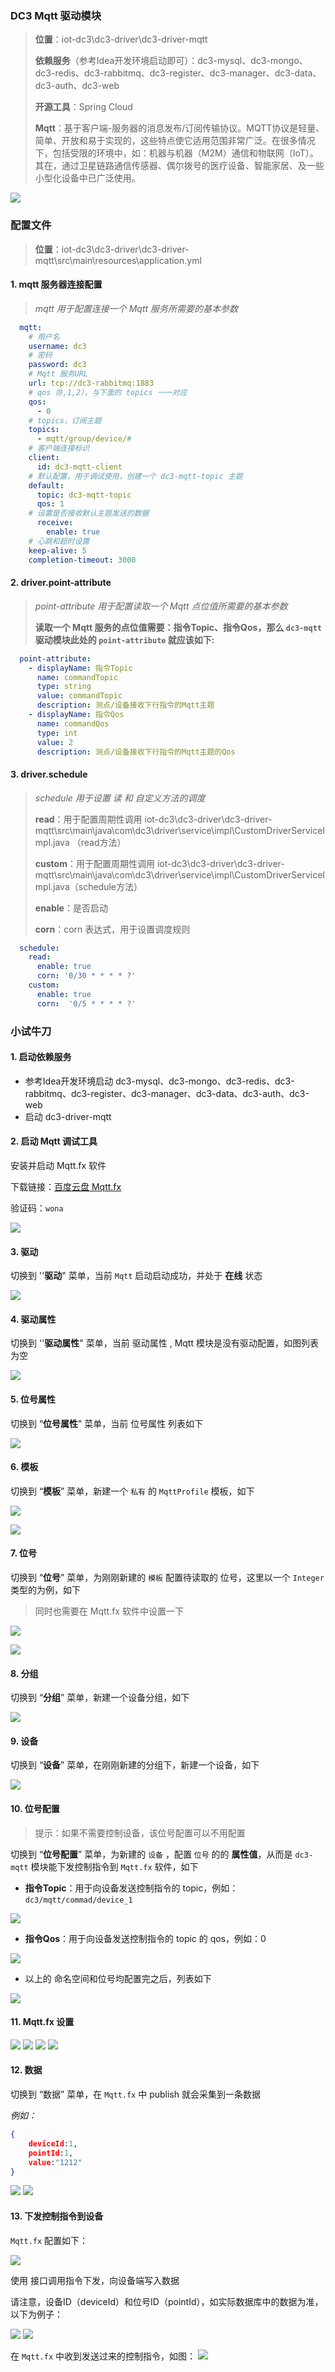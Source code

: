 ### DC3 Mqtt 驱动模块

> **位置**：iot-dc3\dc3-driver\dc3-driver-mqtt
>
> **依赖服务**（参考Idea开发环境启动即可）：dc3-mysql、dc3-mongo、dc3-redis、dc3-rabbitmq、dc3-register、dc3-manager、dc3-data、dc3-auth、dc3-web
>
> **开源工具**：Spring Cloud
>
> **Mqtt**：基于客户端-服务器的消息发布/订阅传输协议。MQTT协议是轻量、简单、开放和易于实现的，这些特点使它适用范围非常广泛。在很多情况下，包括受限的环境中，如：机器与机器（M2M）通信和物联网（IoT）。其在，通过卫星链路通信传感器、偶尔拨号的医疗设备、智能家居、及一些小型化设备中已广泛使用。



![](../images/dc3/driver/mqtt/mqtt-1.png)

### 配置文件

> **位置**：iot-dc3\dc3-driver\dc3-driver-mqtt\src\main\resources\application.yml



#### 1. mqtt 服务器连接配置

> *mqtt 用于配置连接一个 Mqtt 服务所需要的基本参数*

```yaml
  mqtt:
    # 用户名
    username: dc3
    # 密码
    password: dc3
    # Mqtt 服务URL
    url: tcp://dc3-rabbitmq:1883
    # qos（0,1,2），与下面的 topics 一一对应
    qos:
      - 0
    # topics，订阅主题
    topics:
      - mqtt/group/device/#
    # 客户端连接标识
    client:
      id: dc3-mqtt-client
    # 默认配置，用于调试使用，创建一个 dc3-mqtt-topic 主题
    default:
      topic: dc3-mqtt-topic
      qos: 1
    # 设置是否接收默认主题发送的数据
      receive:
        enable: true
    # 心跳和超时设置
    keep-alive: 5
    completion-timeout: 3000
```



#### 2. driver.point-attribute

> *point-attribute 用于配置读取一个 Mqtt 点位值所需要的基本参数*
>
> 
>
> **读取一个 Mqtt 服务的点位值需要：指令Topic、指令Qos，那么  `dc3-mqtt` 驱动模块此处的 `point-attribute` 就应该如下:**

```yaml
  point-attribute:
    - displayName: 指令Topic
      name: commandTopic
      type: string
      value: commandTopic
      description: 测点/设备接收下行指令的Mqtt主题
    - displayName: 指令Qos
      name: commandQos
      type: int
      value: 2
      description: 测点/设备接收下行指令的Mqtt主题的Qos
```



#### 3. driver.schedule

> *schedule 用于设置 读 和 自定义方法的调度*
>
> 
>
> **read**：用于配置周期性调用 iot-dc3\dc3-driver\dc3-driver-mqtt\src\main\java\com\dc3\driver\service\impl\CustomDriverServiceImpl.java （read方法）
>
> **custom**：用于配置周期性调用 iot-dc3\dc3-driver\dc3-driver-mqtt\src\main\java\com\dc3\driver\service\impl\CustomDriverServiceImpl.java（schedule方法）
>
> **enable**：是否启动
>
> **corn**：corn 表达式，用于设置调度规则

```yaml
  schedule:
    read:
      enable: true
      corn: '0/30 * * * * ?'
    custom:
      enable: true
      corn:  '0/5 * * * * ?'
```



### 小试牛刀

#### 1. 启动依赖服务

- 参考Idea开发环境启动 dc3-mysql、dc3-mongo、dc3-redis、dc3-rabbitmq、dc3-register、dc3-manager、dc3-data、dc3-auth、dc3-web
- 启动 dc3-driver-mqtt



#### 2. 启动 Mqtt 调试工具

 安装并启动 Mqtt.fx 软件

下载链接：[百度云盘 Mqtt.fx](https://pan.baidu.com/s/1zcdKpBiYLOdwanqxn-GZWA)

验证码：`wona`

![](../images/dc3/driver/mqtt/mqtt-2.png)



#### 3. 驱动

切换到 ''**驱动**" 菜单，当前 `Mqtt` 启动启动成功，并处于 **在线** 状态

![](../images/dc3/driver/mqtt/mqtt-3.png)



#### 4. 驱动属性

切换到 ''**驱动属性**" 菜单，当前 驱动属性 , Mqtt 模块是没有驱动配置，如图列表为空

![](../images/dc3/driver/mqtt/mqtt-4.png)



#### 5. 位号属性

切换到 “**位号属性**” 菜单，当前 位号属性 列表如下

![](../images/dc3/driver/mqtt/mqtt-5.png)



#### 6. 模板

切换到 “**模板**” 菜单，新建一个 `私有` 的 `MqttProfile` 模板，如下

![](../images/dc3/driver/mqtt/mqtt-6.png)

![](../images/dc3/driver/mqtt/mqtt-7.png)



#### 7. 位号

切换到 “**位号**” 菜单，为刚刚新建的 `模板` 配置待读取的 位号，这里以一个 `Integer` 类型的为例，如下

> 同时也需要在 Mqtt.fx 软件中设置一下

![](../images/dc3/driver/mqtt/mqtt-8.png)

![](../images/dc3/driver/mqtt/mqtt-9.png)



#### 8. 分组

切换到 “**分组**” 菜单，新建一个设备分组，如下

![](../images/dc3/driver/mqtt/mqtt-10.png)



#### 9. 设备

切换到 “**设备**” 菜单，在刚刚新建的分组下，新建一个设备，如下

![](../images/dc3/driver/mqtt/mqtt-11.png)



#### 10. 位号配置

> 提示：如果不需要控制设备，该位号配置可以不用配置


切换到 “**位号配置**” 菜单，为新建的 `设备` ，配置 `位号` 的的 **属性值**，从而是 `dc3-mqtt` 模块能下发控制指令到 `Mqtt.fx` 软件，如下

- **指令Topic**：用于向设备发送控制指令的 topic，例如： `dc3/mqtt/commad/device_1`

![](../images/dc3/driver/mqtt/mqtt-12.png)

- **指令Qos**：用于向设备发送控制指令的 topic 的 qos，例如：0

![](../images/dc3/driver/mqtt/mqtt-13.png)

- 以上的 命名空间和位号均配置完之后，列表如下

![](../images/dc3/driver/mqtt/mqtt-14.png)


#### 11. Mqtt.fx 设置

![](../images/dc3/driver/mqtt/mqtt-15.png)
![](../images/dc3/driver/mqtt/mqtt-16.png)
![](../images/dc3/driver/mqtt/mqtt-17.png)
![](../images/dc3/driver/mqtt/mqtt-18.png)


#### 12. 数据

切换到 “数据” 菜单，在 `Mqtt.fx` 中 publish 就会采集到一条数据

*例如：*
```json
{
    deviceId:1,
    pointId:1,
    value:"1212"
}
```

![](../images/dc3/driver/mqtt/mqtt-19.png)
![](../images/dc3/driver/mqtt/mqtt-20.png)

#### 13. 下发控制指令到设备

`Mqtt.fx` 配置如下：

![](../images/dc3/driver/mqtt/mqtt-21.png)


使用 接口调用指令下发，向设备端写入数据

请注意，设备ID（deviceId）和位号ID（pointId），如实际数据库中的数据为准，以下为例子：

![](../images/dc3/driver/mqtt/mqtt-22.png)
![](../images/dc3/driver/mqtt/mqtt-23.png)

在 `Mqtt.fx` 中收到发送过来的控制指令，如图：
![](../images/dc3/driver/mqtt/mqtt-24.png)